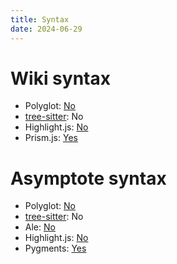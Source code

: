 ```yaml
---
title: Syntax
date: 2024-06-29
---
```


# Wiki syntax
- Polyglot: [No](https://github.com/sheerun/vim-polyglot/issues/820)
- [tree-sitter](https://github.com/tree-sitter): No
- Highlight.js: [No](https://highlightjs.readthedocs.io/en/latest/supported-languages.html)
- Prism.js: [Yes](https://prismjs.com/)

# Asymptote syntax
- Polyglot: [No](https://github.com/sheerun/vim-polyglot/issues/821)
- [tree-sitter](https://github.com/tree-sitter): No
- Ale: [No](https://github.com/dense-analysis/ale/issues/4728)
- Highlight.js: [No](https://highlightjs.readthedocs.io/en/latest/supported-languages.html)
- Pygments: [Yes](https://pygments.org/languages/)
